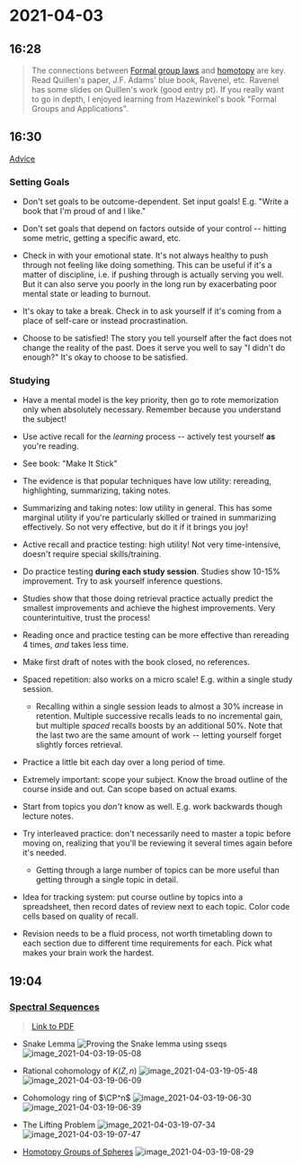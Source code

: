 # 2021-04-03

## 16:28

> The connections between [Formal group laws](../zettelkasten/Formal%20group.md) and [homotopy](Chromatic%20homotopy%20theory) are key. Read Quillen's paper, J.F. Adams' blue book, Ravenel, etc. Ravenel has some slides on Quillen's work (good entry pt). If you really want to go in depth, I enjoyed learning from Hazewinkel's book "Formal Groups and Applications".

## 16:30

[Advice](Advice)

### Setting Goals

- Don't set goals to be outcome-dependent.
  Set input goals!
  E.g. "Write a book that I'm proud of and I like."

- Don't set goals that depend on factors outside of your control -- hitting some metric, getting a specific award, etc.

- Check in with your emotional state.
  It's not always healthy to push through not feeling like doing something.
  This can be useful if it's a matter of discipline, i.e. if pushing through is actually serving you well.
  But it can also serve you poorly in the long run by exacerbating poor mental state or leading to burnout.

- It's okay to take a break.
  Check in to ask yourself if it's coming from a place of self-care or instead procrastination.

- Choose to be satisfied!
  The story you tell yourself after the fact does not change the reality of the past.
  Does it serve you well to say "I didn't do enough?"
  It's okay to choose to be satisfied.

### Studying

- Have a mental model is the key priority, then go to rote memorization only when absolutely necessary.
  Remember because you understand the subject!

- Use active recall for the *learning* process -- actively test yourself **as** you're reading.

- See book: "Make It Stick"

- The evidence is that popular techniques have low utility: rereading, highlighting, summarizing, taking notes.

- Summarizing and taking notes: low utility in general.
  This has some marginal utility if you're particularly skilled or trained in summarizing effectively.
  So not very effective, but do it if it brings you joy!

- Active recall and practice testing: high utility!
  Not very time-intensive, doesn't require special skills/training.

- Do practice testing **during each study session**.
  Studies show 10-15% improvement.
  Try to ask yourself inference questions.

- Studies show that those doing retrieval practice actually predict the smallest improvements and achieve the highest improvements.
  Very counterintuitive, trust the process!
  
- Reading once and practice testing can be more effective than rereading 4 times, *and* takes less time.

- Make first draft of notes with the book closed, no references.

- Spaced repetition: also works on a micro scale!
  E.g. within a single study session.

  - Recalling within a single session leads to almost a 30% increase in retention.
    Multiple successive recalls leads to no incremental gain, but multiple *spaced* recalls boosts by an additional 50%.
    Note that the last two are the same amount of work -- letting yourself forget slightly forces retrieval.

- Practice a little bit each day over a long period of time.

- Extremely important: scope your subject.
  Know the broad outline of the course inside and out.
  Can scope based on actual exams.

- Start from topics you *don't* know as well.
  E.g. work backwards though lecture notes.

- Try interleaved practice: don't necessarily need to master a topic before moving on, realizing that you'll be reviewing it several times again before it's needed.

  - Getting through a large number of topics can be more useful than getting through a single topic in detail.

- Idea for tracking system:
  put course outline by topics into a spreadsheet, then record dates of review next to each topic.
  Color code cells based on quality of recall.

- Revision needs to be a fluid process, not worth timetabling down to each section due to different time requirements for each.
  Pick what makes your brain work the hardest.

## 19:04

### [Spectral Sequences](../zettelkasten/spectral%20sequence.md)

> [Link to PDF](https://www2.math.upenn.edu/~yeya/spectral_sequence.pdf)

- Snake Lemma
![Proving the Snake lemma using sseqs](figures/image_2021-04-03-19-04-51.png)
![image_2021-04-03-19-05-08](figures/image_2021-04-03-19-05-08.png)

- Rational cohomology of $K(Z, n)$
![image_2021-04-03-19-05-48](figures/image_2021-04-03-19-05-48.png)
![image_2021-04-03-19-06-09](figures/image_2021-04-03-19-06-09.png)

- Cohomology ring of $\CP^n$
![image_2021-04-03-19-06-30](figures/image_2021-04-03-19-06-30.png)
![image_2021-04-03-19-06-39](figures/image_2021-04-03-19-06-39.png)

- The Lifting Problem
![image_2021-04-03-19-07-34](figures/image_2021-04-03-19-07-34.png)
![image_2021-04-03-19-07-47](figures/image_2021-04-03-19-07-47.png)

- [Homotopy Groups of Spheres](../zettelkasten/Homotopy%20Groups%20of%20Spheres.md)
![image_2021-04-03-19-08-29](figures/image_2021-04-03-19-08-29.png)

